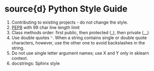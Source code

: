# source{d} Python Style Guide

1. Contributing to existing projects - do not change the style.
2. [PEP8](https://www.python.org/dev/peps/pep-0008/) with 99 char line length limit
3. Class methods order: first public, then protected (_), then private (__)
4. Use double quotes `"`. When a string contains single or double quote characters, however, use the other one to avoid backslashes in the string.
5. Do not use single letter argument names; use X and Y only in sklearn context.
6. docstrings: Sphinx style

